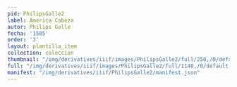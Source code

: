 ```yaml
---
pid: PhilipsGalle2
label: America Cabeza
autor: Philips Galle
fecha: '1585'
order: '3'
layout: plantilla_item
collection: coleccion
thumbnail: "/img/derivatives/iiif/images/PhilipsGalle2/full/250,/0/default.jpg"
full: "/img/derivatives/iiif/images/PhilipsGalle2/full/1140,/0/default.jpg"
manifest: "/img/derivatives/iiif/PhilipsGalle2/manifest.json"
---
```

